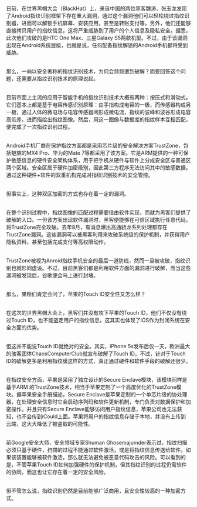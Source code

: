 </br>日前，在世界黑帽大会（BlackHat）上，来自中国的两位黑客魏涛、张玉龙发现了Android指纹识别框架下存在重大漏洞，通过这个漏洞他们可以轻松绕过指纹识别器，进而可以解锁手机屏幕、安装应用，甚至是转账支付等。另外，他们还能够直接拷贝用户的指纹信息，这将严重威胁到了用户的个人信息及隐私安全。据悉，此次他们攻破的是HTC One Max、三星Galaxy S5两款机型。不过，由于该漏洞出现在Android系统层级，也就是说，任何配备指纹解锁的Android手机都将受到威胁。

</br>那么，一向以安全著称的指纹识别技术，为何会频频遭到破解？而要回答这个问题，还需要从指纹识别技术的原理说起。

</br>目前市面上主流的应用于智能手机的指纹识别技术大概有两种：按压式和滑动式。它们基本上都是基于电容传感识别原理：由手指构成电容的一极，而传感器构成另一极，通过人体的微电场与电容传感器间形成微电流，指纹的波峰和波谷形成电容高低差，进而描绘出指纹图像。然后，用这一图像与数据库的指纹样本互相匹配，便完成了一次指纹识别过程。

</br>Android手机厂商在保护指纹方面都是采用芯片级的安全解决方案TrustZone，包括魅族的MX4 Pro、华为的Mate 7等都采用了该方案。它是ARM提供的一种可保护敏感信息的硬件安全架构体系，用于把手机从硬件与软件上分成安全区与普通区两个区域。安全区属于硬件加密级别，因此第三方程序无法访问其中的敏感数据。通过这种硬件+软件的双重机构完成对指纹识别技术的安全管控。

</br>但事实上，这种双区加密的方式也存在着一定的漏洞。

</br>在整个识别过程中，指纹图像的匹配过程需要借由软件实现，而就为黑客们提供了破解的入口。一但该方案出现软件漏洞时，黑客便能够在可信区域执行任意代码，将TrustZone完全攻破。去年8月，有消息爆出高通骁龙系列处理都存在TrustZone漏洞。这些漏洞可以被黑客利用来攻破系统级的保护机制，并获得用户隐私资料，甚至包括完成支付等高权限动作。

</br>TrustZone被视为Anroid指纹手机安全的最后一道防线，然而一旦被攻破，指纹识别也就形同虚设。不过，目前黑客们都是利用软件方面的漏洞进行破解，而当这些漏洞被发现后，谷歌便会马上进行封堵。

</br>那么，果粉们肯定会问了，苹果的Touch ID安全性又怎么样？

</br>在这次的世界黑帽大会上，黑客们并没有攻下苹果的Touch ID，他们不仅没有绕过Touch ID，也不能盗走用户的指纹信息，这其实也体现了iOS作为封闭系统在安全方面的优势。

</br>但这并不能说Touch ID就绝对的安全。其实，iPhone 5s发布后仅一天，欧洲最大的骇客团体ChaosComputerClub就宣布破解了Touch ID。不过，针对于Touch ID的破解更多是利用指纹膜这样的方式，真正通过硬件和软件手段的破解还很少。

</br>在指纹安全方面，苹果是采用了独立设计的Secure Enclave模块，该模块同样是基于ARM 的TrustZone技术，相当于苹果定制了一个高度优化的TrustZone模块。据苹果安全手册描述，Secure Enclave是苹果定制的一个单芯片级的协处理器，在处理安全信息时它会启动序列码和软件更新机制，专门负责对数据保护和加密操作。并且只有Secure Enclave能够访问用户指纹信息，苹果公司也无法获知，也不会传到iCould上面。苹果将用户的指纹信息存储于本地，并没有上传到云端，这大大降低了被盗取的可能性。

</br>前Google安全大师、安全领域专家Shuman Ghosemajumder表示过，指纹扫描必须只基于硬件，扫描的过程不能通过软件激活，或是将指纹信息传送给软件。如果该装置能够被软件激活，那么就无法避免被恶意代码攻击的风险。可以看到的是，不管苹果Touch ID如何加强硬件的保护机制，但其指纹识别的过程仍需软件的协同，而这也让它存在着一定的安全风险。

</br>但不管怎么说，指纹识别仍然是目前能够广泛商用，且安全性较高的一种加密方式。
